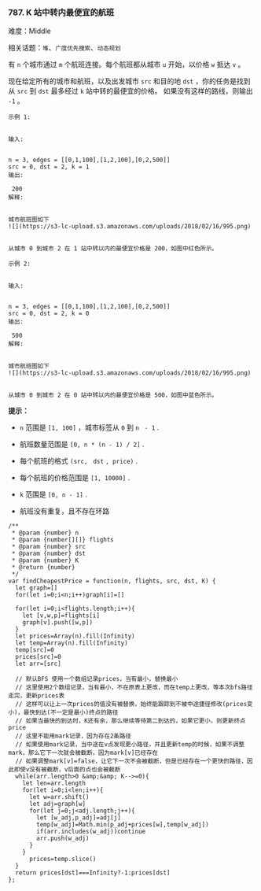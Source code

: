 ### 787. K 站中转内最便宜的航班

难度：Middle

相关话题：`堆`、`广度优先搜索`、`动态规划`

有  `n`  个城市通过  `m`  个航班连接。每个航班都从城市  `u`  开始，以价格  `w`  抵达  `v` 。



现在给定所有的城市和航班，以及出发城市  `src`  和目的地  `dst` ，你的任务是找到从  `src`  到  `dst`  最多经过  `k` 站中转的最便宜的价格。 如果没有这样的路线，则输出  `-1` 。





```
示例 1:


输入:

 
n = 3, edges = [[0,1,100],[1,2,100],[0,2,500]]
src = 0, dst = 2, k = 1
输出:

 200
解释:

 
城市航班图如下
![](https://s3-lc-upload.s3.amazonaws.com/uploads/2018/02/16/995.png)


从城市 0 到城市 2 在 1 站中转以内的最便宜价格是 200，如图中红色所示。
```




```
示例 2:


输入:

 
n = 3, edges = [[0,1,100],[1,2,100],[0,2,500]]
src = 0, dst = 2, k = 0
输出:

 500
解释:

 
城市航班图如下
![](https://s3-lc-upload.s3.amazonaws.com/uploads/2018/02/16/995.png)


从城市 0 到城市 2 在 0 站中转以内的最便宜价格是 500，如图中蓝色所示。
```


**提示：** 




* `n`  范围是  `[1, 100]` ，城市标签从  `0`  到  `n`  ` - 1` .

* 航班数量范围是  `[0, n * (n - 1) / 2]` .

* 每个航班的格式  `(src, `  `dst`  `, price)` .

* 每个航班的价格范围是  `[1, 10000]` .

* `k`  范围是  `[0, n - 1]` .

* 航班没有重复，且不存在环路






```
/**
 * @param {number} n
 * @param {number[][]} flights
 * @param {number} src
 * @param {number} dst
 * @param {number} K
 * @return {number}
 */
var findCheapestPrice = function(n, flights, src, dst, K) {
  let graph=[]
  for(let i=0;i<n;i++)graph[i]=[]
  
  for(let i=0;i<flights.length;i++){
    let [v,w,p]=flights[i]
    graph[v].push([w,p])
  }
  let prices=Array(n).fill(Infinity)
  let temp=Array(n).fill(Infinity)
  temp[src]=0
  prices[src]=0
  let arr=[src]
  
  // 默认BFS 使用一个数组记录prices，当有最小，替换最小
  // 这里使用2个数组记录，当有最小，不在原表上更改，而在temp上更改，等本次bfs路径走完，更新prices表
  // 这样可以让上一次prices的值没有被替换，始终能跟踪到不被中途捷径修改(prices变小)，最快到达(不一定是最小)终点的路径
  // 如果当最快的到达时，K还有余，那么继续等待第二到达的，如果它更小，则更新终点price
  // 这里不能用mark记录，因为存在2条路径
  // 如果使用mark记录，当中途在v点发现更小路径，并且更新temp的时候，如果不调整mark，那么它下一次就会被截断，因为mark[v]已经存在
  // 如果调整mark[v]=false，让它下一次不会被截断，但是已经存在一个更快的路径，因此即使v没有被截断，v后面的点也会被截断
  while(arr.length>0 &amp;&amp; K-->=0){
    let len=arr.length
    for(let i=0;i<len;i++){
      let w=arr.shift()
      let adj=graph[w]
      for(let j=0;j<adj.length;j++){
        let [w_adj,p_adj]=adj[j]
        temp[w_adj]=Math.min(p_adj+prices[w],temp[w_adj])
        if(arr.includes(w_adj))continue
        arr.push(w_adj)
      }
    }
      prices=temp.slice()
  }
  return prices[dst]===Infinity?-1:prices[dst]
};



```

